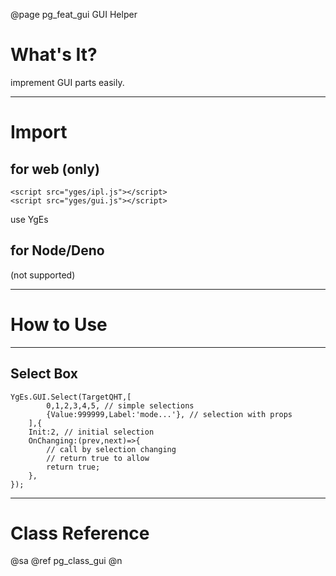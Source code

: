 ﻿@page pg_feat_gui GUI Helper

# What's It?

imprement GUI parts easily.  

-----
# Import

## for web (only)

```
<script src="yges/ipl.js"></script>
<script src="yges/gui.js"></script>
```
use YgEs

## for Node/Deno

(not supported)

-----
# How to Use

-----
## Select Box

```
YgEs.GUI.Select(TargetQHT,[
		0,1,2,3,4,5, // simple selections 
		{Value:999999,Label:'mode...'}, // selection with props 
	],{
	Init:2, // initial selection 
	OnChanging:(prev,next)=>{
		// call by selection changing 
		// return true to allow 
		return true;
	},
});

```

-----
# Class Reference

@sa @ref pg_class_gui @n
